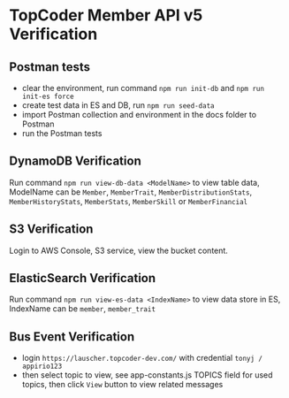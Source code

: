 # TopCoder Member API v5 Verification

## Postman tests
- clear the environment, run command `npm run init-db` and `npm run init-es force`
- create test data in ES and DB, run `npm run seed-data`
- import Postman collection and environment in the docs folder to Postman
- run the Postman tests

## DynamoDB Verification
Run command `npm run view-db-data <ModelName>` to view table data, ModelName can be `Member`, `MemberTrait`, `MemberDistributionStats`, `MemberHistoryStats`, `MemberStats`, `MemberSkill` or `MemberFinancial`

## S3 Verification

Login to AWS Console, S3 service, view the bucket content.

## ElasticSearch Verification

Run command `npm run view-es-data <IndexName>` to view data store in ES, IndexName can be `member`, `member_trait`

## Bus Event Verification

- login `https://lauscher.topcoder-dev.com/` with credential `tonyj / appirio123`
- then select topic to view, see app-constants.js TOPICS field for used topics, then click `View` button to view related messages

